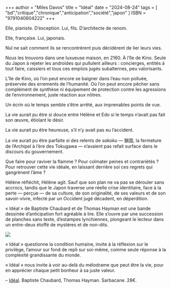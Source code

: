 +++
author = "Miles Davos"
title = "Idéal"
date = "2024-08-24"
tags = [
    "bd","critique","chronique","anticipation","société","japon"
]
ISBN = "9791040804222"
+++

Elle, pianiste. D’exception. Lui, fils. D’architecte de renom.

Elle, française. Lui, japonais.

Nul ne sait comment ils se rencontrèrent puis décidèrent de lier leurs vies.

Nous les trouvons dans une luxueuse maison, en 2160. À l’île de Kino. Seule du Japon à rejeter les androïdes qui pullulent ailleurs : concierges, entités à tout faire, caissiers et tous ces emplois jugés subalternes, peu valorisants.

L’île de Kino, où l’on peut encore se baigner dans l’eau non polluée, préservée des errements de l’humanité. Où l’on peut encore pêcher sans complément de synthèse ni équipement de protection contre les agressions de l’environnement, juste réaction aux nôtres.

Un écrin où le temps semble s’être arrêté, aux imprenables points de vue. 

La vie aurait pu être si douce entre Hélène et Edo si le temps n’avait pas fait son œuvre, étiolant le désir.

La vie aurait pu être heureuse, s’il n’y avait pas eu l’accident.

La vie aurait pu être parfaite si des relents de *sakoku* — 鎖国, la fermeture de l’Archipel à l’ère des Tokugawa — n’avaient pas refait surface dans le discours du gouvernement.

Que faire pour raviver la flamme ? Pour colmater peines et contrariétés ? Pour retrouver cette vie idéale, en laissant derrière soi ces regrets qui gangrènent l’âme ?

Hélène réfléchit, Hélène agit. Sauf que son plan ne va pas se dérouler sans accrocs, tandis que le Japon traverse une réelle crise identitaire, face à la perte — perçue — de sa culture, de son originalité, de ses valeurs et de son savoir-vivre, infecté par un Occident jugé décadent, en déperdition.

« Idéal » de Baptiste Chaubard et de Thomas Hayman est une bande dessinée d’anticipation fort agréable à lire. Elle s’ouvre par une succession de planches sans texte, d’estampes lynchiennes, plongeant le lecteur dans un entre-deux étoffé de mystères et de non-dits.

![](/images/ideal.jpeg)

« Idéal » questionne la condition humaine, invite à la réflexion sur le privilège, l’amour sur fond de repli sur soi-même, comme seule réponse à la complexité grandissante du monde.

« Idéal » nous invite à voir au-delà du mélodrame que peut être la vie, pour en apprécier chaque petit bonheur à sa juste valeur.

–
[Idéal](https://editions-sarbacane.com/bd/ideal). Baptiste Chaubard, Thomas Hayman. Sarbacane. 28€.
